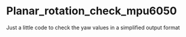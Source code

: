 # Planar_rotation_check_mpu6050
Just a little code to check the yaw values in a simplified output format
